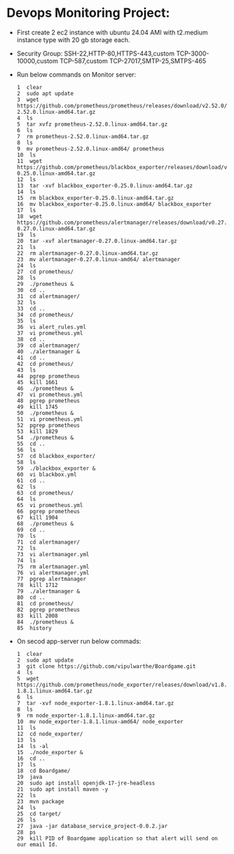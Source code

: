 # Devops Monitoring Project:

* First create 2 ec2 instance with ubuntu 24.04 AMI with t2.medium instance type with 20 gb storage each.
* Security Group: SSH-22,HTTP-80,HTTPS-443,custom TCP-3000-10000,custom TCP-587,custom TCP-27017,SMTP-25,SMTPS-465

* Run below commands on Monitor server:
  
      1  clear
      2  sudo apt update
      3  wget https://github.com/prometheus/prometheus/releases/download/v2.52.0/prometheus-2.52.0.linux-amd64.tar.gz
      4  ls
      5  tar xvfz prometheus-2.52.0.linux-amd64.tar.gz
      6  ls
      7  rm prometheus-2.52.0.linux-amd64.tar.gz 
      8  ls
      9  mv prometheus-2.52.0.linux-amd64/ prometheus
      10  ls
      11  wget https://github.com/prometheus/blackbox_exporter/releases/download/v0.25.0/blackbox_exporter-0.25.0.linux-amd64.tar.gz
      12  ls
      13  tar -xvf blackbox_exporter-0.25.0.linux-amd64.tar.gz 
      14  ls
      15  rm blackbox_exporter-0.25.0.linux-amd64.tar.gz 
      16  mv blackbox_exporter-0.25.0.linux-amd64/ blackbox_exporter
      17  ls
      18  wget https://github.com/prometheus/alertmanager/releases/download/v0.27.0/alertmanager-0.27.0.linux-amd64.tar.gz
      19  ls
      20  tar -xvf alertmanager-0.27.0.linux-amd64.tar.gz 
      21  ls
      22  rm alertmanager-0.27.0.linux-amd64.tar.gz 
      23  mv alertmanager-0.27.0.linux-amd64/ alertmanager
      24  ls
      27  cd prometheus/
      28  ls
      29  ./prometheus &
      30  cd ..
      31  cd alertmanager/
      32  ls
      33  cd ..
      34  cd prometheus/
      35  ls
      36  vi alert_rules.yml
      37  vi prometheus.yml 
      38  cd ..
      39  cd alertmanager/
      40  ./alertmanager &
      41  cd ..
      42  cd prometheus/
      43  ls
      44  pgrep prometheus 
      45  kill 1661
      46  ./prometheus &
      47  vi prometheus.yml 
      48  pgrep prometheus 
      49  kill 1745
      50  ./prometheus &
      51  vi prometheus.yml 
      52  pgrep prometheus 
      53  kill 1829
      54  ./prometheus &
      55  cd ..
      56  ls
      57  cd blackbox_exporter/
      58  ls
      59  ./blackbox_exporter &
      60  vi blackbox.yml 
      61  cd ..
      62  ls
      63  cd prometheus/
      64  ls
      65  vi prometheus.yml 
      66  pgrep prometheus 
      67  kill 1904
      68  ./prometheus &
      69  cd ..
      70  ls
      71  cd alertmanager/
      72  ls
      73  vi alertmanager.yml 
      74  ls
      75  rm alertmanager.yml 
      76  vi alertmanager.yml
      77  pgrep alertmanager 
      78  kill 1712
      79  ./alertmanager &
      80  cd ..
      81  cd prometheus/
      82  pgrep prometheus 
      83  kill 2008
      84  ./prometheus &
      85  history

  
* On secod app-server run below commads:

      1  clear
      2  sudo apt update
      3  git clone https://github.com/vipulwarthe/Boardgame.git
      4  ls
      5  wget https://github.com/prometheus/node_exporter/releases/download/v1.8.1/node_exporter-1.8.1.linux-amd64.tar.gz
      6  ls
      7  tar -xvf node_exporter-1.8.1.linux-amd64.tar.gz 
      8  ls
      9  rm node_exporter-1.8.1.linux-amd64.tar.gz 
      10  mv node_exporter-1.8.1.linux-amd64/ node_exporter
      11  ls
      12  cd node_exporter/
      13  ls
      14  ls -al
      15  ./node_exporter &
      16  cd ..
      17  ls
      18  cd Boardgame/
      19  java
      20  sudo apt install openjdk-17-jre-headless
      21  sudo apt install maven -y
      22  ls
      23  mvn package
      24  ls
      25  cd target/
      26  ls
      27  java -jar database_service_project-0.0.2.jar 
      28  ps
      29  kill PID of Boardgame application so that alert will send on our email Id.

